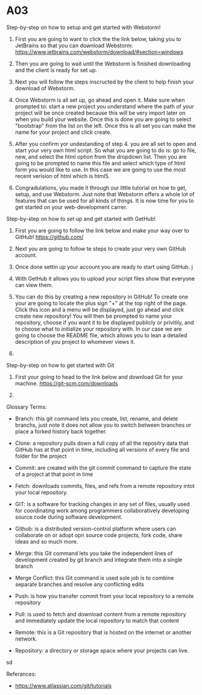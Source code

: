 # A03

Step-by-step on how to setup and get started with Webstorm!

1. First you are going to want to click the the link below, taking you to JetBrains so that you can download Webstorm:
https://www.jetbrains.com/webstorm/download/#section=windows

2. Then you are going to wait until the Webstorm is finished downloading and the client is ready for set up.

3. Next you will follow the steps inscructed by the client to help finish your download of Webstorm.

4. Once Webstorm is all set up, go ahead and open it. Make sure when prompted to: start a new project you understand where the path of your project will be once created because this will be very import later on when you build your website. Once this is done you are going to select "bootstrap" from the list on the left. Once this is all set you can make the name for your project and click create. 

5. After you confirm yor undestanding of step 4. you are all set to open and start your very own html script. So what you are going to do is: go to file, new, and select the html option from the dropdown list. Then you are going to be prompted to name this file and select which type of html form you would like to use. In this case we are going to use the most recent verision of html which is html5.

6. Congradulations, you made it through our little tutorial on how to get, setup, and use Webstorm. Just note that Webstorm offers a whole lot of features that can be used for all kinds of things. It is now time for you to get started on your web-development carrer.


Step-by-step on how to set up and get started with GetHub!

1. First you are going to follow the link below and make your way over to GitHub!
https://github.com/

2. Next you are going to follow te steps to create your very own GitHub account.

3. Once done settin up your account you are ready to start using GitHub.
j
4. With GetHub it allows you to upload your script files show that everyone can view them. 

5. You can do this by creating a new repository in GitHub! To create one your are going to locate the plus sign "+" at the top right of the page. Click this icon and a menu will be displayed, just go ahead and click create new repository! You will then be prompted to name your repository, choose if you want it to be displayed publicly or privitily, and to choose what to initialize your repository with. In our case we are going to choose the README file, which allows you to lean a detailed description of you project to whomever views it.

6. 


Step-by-step on how to get started with Git

1. First your going to head to the link below and download Git for your machine.
https://git-scm.com/downloads

2. 



Glossary Terms:

- Branch: this git command lets you create, list, rename, and delete branchs, just note it does not allow you to switch between branches or place a forked history back together.


- Clone: a repository pulls down a full copy of all the repositry data that GitHub has at that point in time, including all versions of every file and folder for the project


- Commit: are created with the git commit command to capture the state of a project at that point in time


- Fetch: downloads commits, files, and refs from a remote repository intot your local repository.


- GIT: is a software for tracking changes in any set of files, usually used for coordinating work among programmers collaboratively developing source code during software development.


- Github: is a distributed version-control platform where users can collaborate on or adopt opn source code projects, fork code, share ideas and so much more.


- Merge: this Git command lets you take the independent lines of development created by git branch and integrate them into a single branch


- Merge Conflict: this Git command is used sole job is to combine separate branches and resolve any conflicting edits


- Push: is how you transfer commit from your local repository to a remote repository


- Pull: is used to fetch and download content from a remote repository and immediately update the local repository to match that content


- Remote: this is a Git repository that is hosted on the internet or another network.


- Repository: a directory or storage space where your projects can live.

sd

Referances:

- https://www.atlassian.com/git/tutorials
